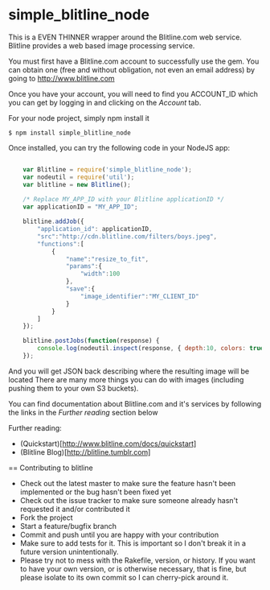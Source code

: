 simple_blitline_node
====================

This is a EVEN THINNER wrapper around the Blitline.com web service. Blitline provides a web based image processing service.

You must first have a Blitline.com account to successfully use the gem. You can obtain one (free and without obligation, not even an email address) by going to http://www.blitline.com

Once you have your account, you will need to find you ACCOUNT_ID which you can get by logging in and clicking on the *Account* tab.


For your node project, simply npm install it

    $ npm install simple_blitline_node

Once installed, you can try the following code in your NodeJS app:

```javascript

    var Blitline = require('simple_blitline_node');
    var nodeutil = require('util');
    var blitline = new Blitline();
    
    /* Replace MY_APP_ID with your Blitline applicationID */
    var applicationID = "MY_APP_ID";

    blitline.addJob({
        "application_id": applicationID,
        "src":"http://cdn.blitline.com/filters/boys.jpeg",
        "functions":[
            {
                "name":"resize_to_fit",
                "params":{
                    "width":100
                },
                "save":{
                    "image_identifier":"MY_CLIENT_ID"
                }
            }
        ]
    });

    blitline.postJobs(function(response) {
        console.log(nodeutil.inspect(response, { depth:10, colors: true }));
    });

```

And you will get JSON back describing where the resulting image will be located
There are many more things you can do with images (including pushing them to your own S3 buckets).


You can find documentation about Blitline.com and it's services by following the links in the *Further reading* section below

Further reading:

* (Quickstart)[http://www.blitline.com/docs/quickstart]
* (Blitline Blog)[http://blitline.tumblr.com]


== Contributing to blitline

* Check out the latest master to make sure the feature hasn't been implemented or the bug hasn't been fixed yet
* Check out the issue tracker to make sure someone already hasn't requested it and/or contributed it
* Fork the project
* Start a feature/bugfix branch
* Commit and push until you are happy with your contribution
* Make sure to add tests for it. This is important so I don't break it in a future version unintentionally.
* Please try not to mess with the Rakefile, version, or history. If you want to have your own version, or is otherwise necessary, that is fine, but please isolate to its own commit so I can cherry-pick around it.

